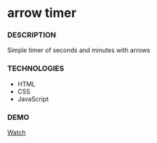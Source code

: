 # arrow timer

### DESCRIPTION

Simple timer of seconds and minutes with arrows

### TECHNOLOGIES

- HTML
- CSS
- JavaScript

### DEMO

[Watch](https://varvaraborodina.github.io/arrow-timer/)
